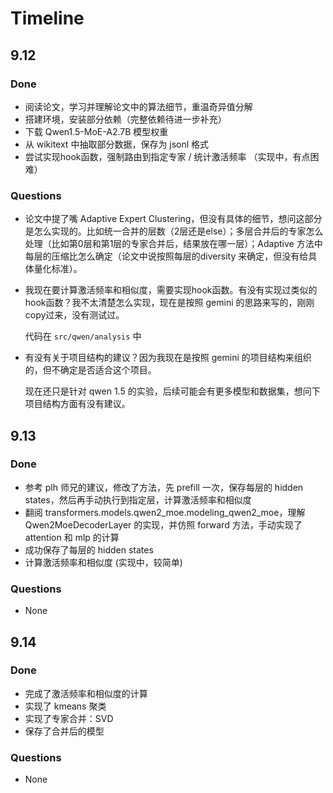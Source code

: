 # Timeline
## 9.12
### Done
- 阅读论文，学习并理解论文中的算法细节，重温奇异值分解
- 搭建环境，安装部分依赖（完整依赖待进一步补充）
- 下载 Qwen1.5-MoE-A2.7B 模型权重
- 从 wikitext 中抽取部分数据，保存为 jsonl 格式
- 尝试实现hook函数，强制路由到指定专家 / 统计激活频率 （实现中，有点困难）

### Questions
- 论文中提了嘴 Adaptive Expert Clustering，但没有具体的细节，想问这部分是怎么实现的。比如统一合并的层数（2层还是else）；多层合并后的专家怎么处理（比如第0层和第1层的专家合并后，结果放在哪一层）；Adaptive 方法中每层的压缩比怎么确定（论文中说按照每层的diversity 来确定，但没有给具体量化标准）。

- 我现在要计算激活频率和相似度，需要实现hook函数。有没有实现过类似的hook函数？我不太清楚怎么实现，现在是按照 gemini 的思路来写的，刚刚copy过来，没有测试过。

  代码在 `src/qwen/analysis` 中

- 有没有关于项目结构的建议？因为我现在是按照 gemini 的项目结构来组织的，但不确定是否适合这个项目。

  现在还只是针对 qwen 1.5 的实验，后续可能会有更多模型和数据集，想问下项目结构方面有没有建议。

## 9.13
### Done
- 参考 plh 师兄的建议，修改了方法，先 prefill 一次，保存每层的 hidden states，然后再手动执行到指定层，计算激活频率和相似度
- 翻阅 transformers.models.qwen2_moe.modeling_qwen2_moe，理解 Qwen2MoeDecoderLayer 的实现，并仿照 forward 方法，手动实现了 attention 和 mlp 的计算
- 成功保存了每层的 hidden states
- 计算激活频率和相似度 (实现中，较简单)

### Questions
- None

## 9.14
### Done
- 完成了激活频率和相似度的计算
- 实现了 kmeans 聚类
- 实现了专家合并：SVD 
- 保存了合并后的模型

### Questions
- None